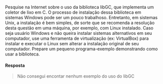 Pesquise na Internet sobre o uso da biblioteca libGC, que implementa um coletor de lixo em C. O
processo de instalação dessa biblioteca em sistemas Windows pode ser um pouco trabalhoso.
Entretanto, em sistemas Unix, a instalação é bem simples, de sorte que se recomenda a
resolução desta questão em uma máquina, por exemplo, com Linux instalado. Caso seja usuário
Windows e não queira instalar sistemas alternativos em seu computador, use uma ferramenta
de virtualização (ex: VirtualBox) para instalar e executar o Linux sem alterar a instalação
original de seu computador. Prepare um pequeno programa-exemplo demonstrando como usar
a biblioteca.

#### Resposta

> Não consegui encontar nenhum exemplo do uso do libGC
